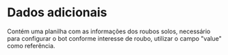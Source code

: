 # Dados adicionais
Contém uma planilha com as informações dos roubos solos, necessário para configurar o bot conforme interesse de roubo, utilizar o campo "value" como referência.
